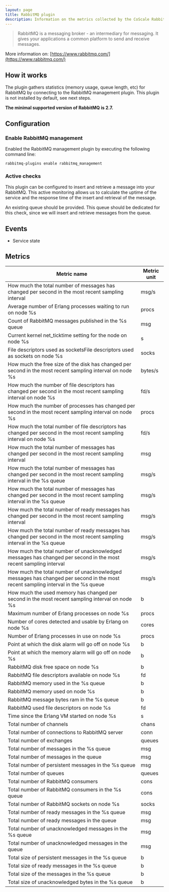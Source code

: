 ```yaml
---
layout: page
title: RabbitMQ plugin
description: Information on the metrics collected by the CoScale RabbitMQ plugin.
---
```


> RabbitMQ is a messaging broker - an intermediary for messaging. It gives your applications a common platform to send and receive messages.

More information on: [https://www.rabbitmq.com/](https://www.rabbitmq.com/)

## How it works

The plugin gathers statistics (memory usage, queue length, etc) for RabbitMQ by connecting to the RabbitMQ management plugin. This plugin is not installed by default, see next steps.

**The minimal supported version of RabbitMQ is 2.7.**

## Configuration

### Enable RabbitMQ management

Enabled the RabbitMQ management plugin by executing the following command line:

`rabbitmq-plugins enable rabbitmq_management`

### Active checks

This plugin can be configured to insert and retrieve a message into your RabbitMQ. This active monitoring allows us to calculate the uptime of the service and the response time of the insert and retrieval of the message.

An existing queue should be provided. This queue should be dedicated for this check, since we will insert and retrieve messages from the queue.

## Events

* Service state

## Metrics

| Metric name                                                                                                                      | Metric unit |
|----------------------------------------------------------------------------------------------------------------------------------|-------------|
| How much the total number of messages has changed per second in the most recent sampling interval                                | msg/s       |
| Average number of Erlang processes waiting to run on node %s                                                                     | procs       |
| Count of RabbitMQ messages published in the %s queue                                                                             | msg         |
| Current kernel net_ticktime setting for the node on node %s                                                                      | s           |
| File descriptors used as socketsFile descriptors used as sockets on node %s                                                      | socks       |
| How much the free size of the disk has changed per second in the most recent sampling interval on node %s                        | bytes/s     |
| How much the number of file descriptors has changed per second in the most recent sampling interval on node %s                   | fd/s        |
| How much the number of processes has changed per second in the most recent sampling interval on node %s                          | procs       |
| How much the total number of file descriptors has changed per second in the most recent sampling interval on node %s             | fd/s        |
| How much the total number of messages has changed per second in the most recent sampling interval                                | msg         |
| How much the total number of messages has changed per second in the most recent sampling interval in the %s queue                | msg/s       |
| How much the total number of messages has changed per second in the most recent sampling interval in the %s queue                | msg/s       |
| How much the total number of ready messages has changed per second in the most recent sampling interval                          | msg/s       |
| How much the total number of ready messages has changed per second in the most recent sampling interval in the %s queue          | msg/s       |
| How much the total number of unacknowledged messages has changed per second in the most recent sampling interval                 | msg/s       |
| How much the total number of unacknowledged messages has changed per second in the most recent sampling interval in the %s queue | msg/s       |
| How much the used memory has changed per second in the most recent sampling interval on node %s                                  | b           |
| Maximum number of Erlang processes on node %s                                                                                    | procs       |
| Number of cores detected and usable by Erlang on node %s                                                                         | cores       |
| Number of Erlang processes in use on node %s                                                                                     | procs       |
| Point at which the disk alarm will go off on node %s                                                                             | b           |
| Point at which the memory alarm will go off on node %s                                                                           | b           |
| RabbitMQ disk free space on node %s                                                                                              | b           |
| RabbitMQ file descriptors available on node %s                                                                                   | fd          |
| RabbitMQ memory used in the %s queue                                                                                             | b           |
| RabbitMQ memory used on node %s                                                                                                  | b           |
| RabbitMQ message bytes ram in the %s queue                                                                                       | b           |
| RabbitMQ used file descriptors on node %s                                                                                        | fd          |
| Time since the Erlang VM started on node %s                                                                                      | s           |
| Total number of channels                                                                                                         | chans       |
| Total number of connections to RabbitMQ server                                                                                   | conn        |
| Total number of exchanges                                                                                                        | queues      |
| Total number of messages in the  %s queue                                                                                        | msg         |
| Total number of messages in the queue                                                                                            | msg         |
| Total number of persistent messages in the %s queue                                                                              | msg         |
| Total number of queues                                                                                                           | queues      |
| Total number of RabbitMQ consumers                                                                                               | cons        |
| Total number of RabbitMQ consumers in the %s queue                                                                               | cons        |
| Total number of RabbitMQ sockets on node %s                                                                                      | socks       |
| Total number of ready messages in the %s queue                                                                                   | msg         |
| Total number of ready messages in the queue                                                                                      | msg         |
| Total number of unacknowledged messages in the %s queue                                                                          | msg         |
| Total number of unacknowledged messages in the queue                                                                             | msg         |
| Total size of persistent messages in the %s queue                                                                                | b           |
| Total size of ready messages in the %s queue                                                                                     | b           |
| Total size of the messages in the %s queue                                                                                       | b           |
| Total size of unacknowledged bytes in the %s queue                                                                               | b           |
